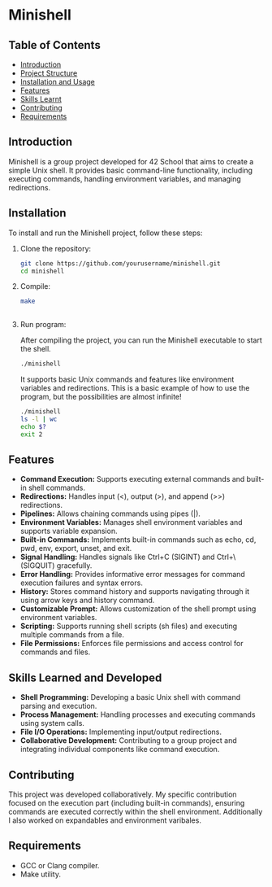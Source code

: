 # Minishell

## Table of Contents
- [Introduction](#introduction)
- [Project Structure](#project-structure)
- [Installation and Usage](#installation-and-usage)
- [Features](#features)
- [Skills Learnt](#skills-learnt)
- [Contributing](#contributing)
- [Requirements](#requirements)

## Introduction
Minishell is a group project developed for 42 School that aims to create a simple Unix shell. It provides basic command-line functionality, including executing commands, handling environment variables, and managing redirections.


## Installation
To install and run the Minishell project, follow these steps:

1. Clone the repository:
   ```sh
   git clone https://github.com/yourusername/minishell.git
   cd minishell
   
   ```
2. Compile:
   ```sh
   make
    
   ```
3. Run program:

    After compiling the project, you can run the Minishell executable to start the shell.
    ```sh
    ./minishell  
    ```
    It supports basic Unix commands and features like environment variables and redirections. This is a basic example of how to use the program, but the possibilities are almost infinite!
    ```sh
    ./minishell
    ls -l | wc
    echo $?
    exit 2
    ```

## Features
* **Command Execution:** Supports executing external commands and built-in shell commands.
* **Redirections:** Handles input (<), output (>), and append (>>) redirections.
* **Pipelines:** Allows chaining commands using pipes (|).
* **Environment Variables:** Manages shell environment variables and supports variable expansion.
* **Built-in Commands:** Implements built-in commands such as echo, cd, pwd, env, export, unset, and exit.
* **Signal Handling:** Handles signals like Ctrl+C (SIGINT) and Ctrl+\ (SIGQUIT) gracefully.
* **Error Handling:** Provides informative error messages for command execution failures and syntax errors.
* **History:** Stores command history and supports navigating through it using arrow keys and history command.
* **Customizable Prompt:** Allows customization of the shell prompt using environment variables.
* **Scripting:** Supports running shell scripts (sh files) and executing multiple commands from a file.
* **File Permissions:** Enforces file permissions and access control for commands and files.

## Skills Learned and Developed
* **Shell Programming:** Developing a basic Unix shell with command parsing and execution.
* **Process Management:** Handling processes and executing commands using system calls.
* **File I/O Operations:** Implementing input/output redirections.
* **Collaborative Development:** Contributing to a group project and integrating individual components like command execution.

## Contributing
This project was developed collaboratively. My specific contribution focused on the execution part (including built-in commands), ensuring commands are executed correctly within the shell environment. Additionally I also worked on expandables and environment varibales.

## Requirements
* GCC or Clang compiler.
* Make utility.
